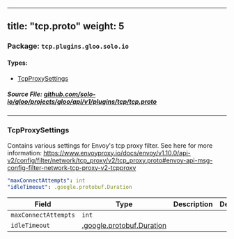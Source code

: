 
---
title: "tcp.proto"
weight: 5
---

<!-- Code generated by solo-kit. DO NOT EDIT. -->


### Package: `tcp.plugins.gloo.solo.io` 
#### Types:


- [TcpProxySettings](#tcpproxysettings)
  



##### Source File: [github.com/solo-io/gloo/projects/gloo/api/v1/plugins/tcp/tcp.proto](https://github.com/solo-io/gloo/blob/master/projects/gloo/api/v1/plugins/tcp/tcp.proto)





---
### TcpProxySettings

 
Contains various settings for Envoy's tcp proxy filter.
See here for more information: https://www.envoyproxy.io/docs/envoy/v1.10.0/api-v2/config/filter/network/tcp_proxy/v2/tcp_proxy.proto#envoy-api-msg-config-filter-network-tcp-proxy-v2-tcpproxy

```yaml
"maxConnectAttempts": int
"idleTimeout": .google.protobuf.Duration

```

| Field | Type | Description | Default |
| ----- | ---- | ----------- |----------- | 
| `maxConnectAttempts` | `int` |  |  |
| `idleTimeout` | [.google.protobuf.Duration](https://developers.google.com/protocol-buffers/docs/reference/csharp/class/google/protobuf/well-known-types/duration) |  |  |





<!-- Start of HubSpot Embed Code -->
<script type="text/javascript" id="hs-script-loader" async defer src="//js.hs-scripts.com/5130874.js"></script>
<!-- End of HubSpot Embed Code -->
